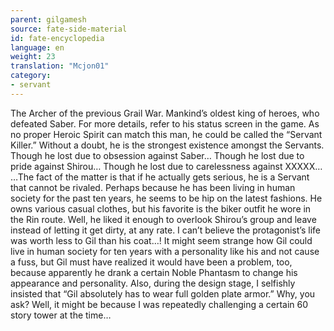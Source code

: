 ```yaml
---
parent: gilgamesh
source: fate-side-material
id: fate-encyclopedia
language: en
weight: 23
translation: "Mcjon01"
category:
- servant
---
```


The Archer of the previous Grail War. Mankind’s oldest king of heroes, who defeated Saber. For more details, refer to his status screen in the game.
As no proper Heroic Spirit can match this man, he could be called the “Servant Killer.”
Without a doubt, he is the strongest existence amongst the Servants.
Though he lost due to obsession against Saber…
Though he lost due to pride against Shirou…
Though he lost due to carelessness against XXXXX…
…The fact of the matter is that if he actually gets serious, he is a Servant that cannot be rivaled.
Perhaps because he has been living in human society for the past ten years, he seems to be hip on the latest fashions. He owns various casual clothes, but his favorite is the biker outfit he wore in the Rin route.
Well, he liked it enough to overlook Shirou’s group and leave instead of letting it get dirty, at any rate. I can’t believe the protagonist’s life was worth less to Gil than his coat…!
It might seem strange how Gil could live in human society for ten years with a personality like his and not cause a fuss, but Gil must have realized it would have been a problem, too, because apparently he drank a certain Noble Phantasm to change his appearance and personality.
Also, during the design stage, I selfishly insisted that “Gil absolutely has to wear full golden plate armor.”
Why, you ask? Well, it might be because I was repeatedly challenging a certain 60 story tower at the time…
